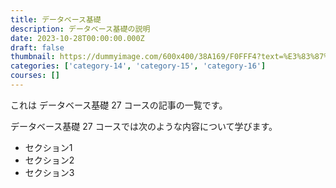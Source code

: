 ```yaml
---
title: データベース基礎
description: データベース基礎の説明
date: 2023-10-28T00:00:00.000Z
draft: false
thumbnail: https://dummyimage.com/600x400/38A169/F0FFF4?text=%E3%83%87%E3%83%BC%E3%82%BF%E3%83%99%E3%83%BC%E3%82%B9%E5%9F%BA%E7%A4%8E
categories: ['category-14', 'category-15', 'category-16']
courses: []
---
```


これは データベース基礎 27 コースの記事の一覧です。

  データベース基礎 27 コースでは次のような内容について学びます。

  - セクション1
  - セクション2
  - セクション3